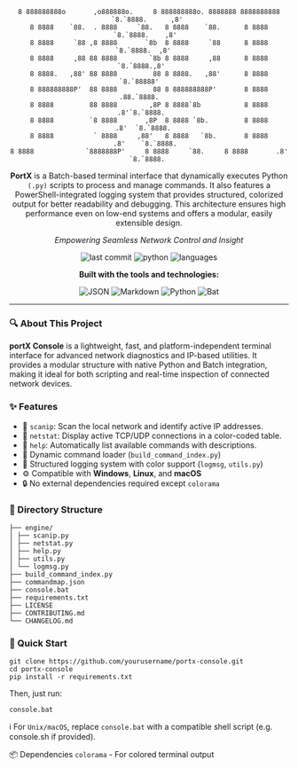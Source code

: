 <div align="center">
 
```
8 888888888o       ,o888888o.     8 888888888o. 8888888 8888888888 `8.`8888.      ,8' 
8 8888    `88.  . 8888     `88.   8 8888    `88.      8 8888        `8.`8888.    ,8'  
8 8888     `88 ,8 8888       `8b  8 8888     `88      8 8888         `8.`8888.  ,8'   
8 8888     ,88 88 8888        `8b 8 8888     ,88      8 8888          `8.`8888.,8'    
8 8888.   ,88' 88 8888         88 8 8888.   ,88'      8 8888           `8.`88888'     
8 888888888P'  88 8888         88 8 888888888P'       8 8888           .88.`8888.     
8 8888         88 8888        ,8P 8 8888`8b           8 8888          .8'`8.`8888.    
8 8888         `8 8888       ,8P  8 8888 `8b.         8 8888         .8'  `8.`8888.   
8 8888          ` 8888     ,88'   8 8888   `8b.       8 8888        .8'    `8.`8888.  
8 8888             `8888888P'     8 8888     `88.     8 8888       .8'      `8.`8888. 
```

 
**PortX** is a Batch-based terminal interface that dynamically executes Python `(.py)` scripts to process and manage commands. It also features a PowerShell-integrated logging system that provides structured, colorized output for better readability and debugging.
This architecture ensures high performance even on low-end systems and offers a modular, easily extensible design.

*Empowering Seamless Network Control and Insight*

![last commit](https://img.shields.io/badge/last%20commit-today-blue)
![python](https://img.shields.io/badge/python-79.9%25-blue)
![languages](https://img.shields.io/badge/languages-2-orange)

**Built with the tools and technologies:**

![JSON](https://img.shields.io/badge/-JSON-000000?style=flat-square&logo=json)
![Markdown](https://img.shields.io/badge/-Markdown-000000?style=flat-square&logo=markdown)
![Python](https://img.shields.io/badge/-Python-3776AB?style=flat-square&logo=python&logoColor=white)
![Bat](https://img.shields.io/badge/-Bat-4EAA25?style=flat-square)

</div>

---

### 🔍 About This Project

**portX Console** is a lightweight, fast, and platform-independent terminal interface for advanced network diagnostics and IP-based utilities. It provides a modular structure with native Python and Batch integration, making it ideal for both scripting and real-time inspection of connected network devices.

### ✨ Features

- 🔎 `scanip`: Scan the local network and identify active IP addresses.
- 📶 `netstat`: Display active TCP/UDP connections in a color-coded table.
- 📄 `help`: Automatically list available commands with descriptions.
- 🧩 Dynamic command loader (`build_command_index.py`)
- 🧠 Structured logging system with color support (`logmsg`, `utils.py`)
- ⚙️ Compatible with **Windows**, **Linux**, and **macOS**
- 🔒 No external dependencies required except `colorama`

### 📁 Directory Structure
```
├── engine/
│ ├── scanip.py
│ ├── netstat.py
│ ├── help.py
│ ├── utils.py
│ └── logmsg.py
├── build_command_index.py
├── commandmap.json
├── console.bat
├── requirements.txt
├── LICENSE
├── CONTRIBUTING.md
└── CHANGELOG.md
```

### 🚀 Quick Start

```
git clone https://github.com/yourusername/portx-console.git
cd portx-console
pip install -r requirements.txt
```

Then, just run:
```
console.bat
```

ℹ️ For `Unix/macOS`, replace `console.bat` with a compatible shell script (e.g. console.sh if provided).

📦 Dependencies
`colorama` - For colored terminal output
